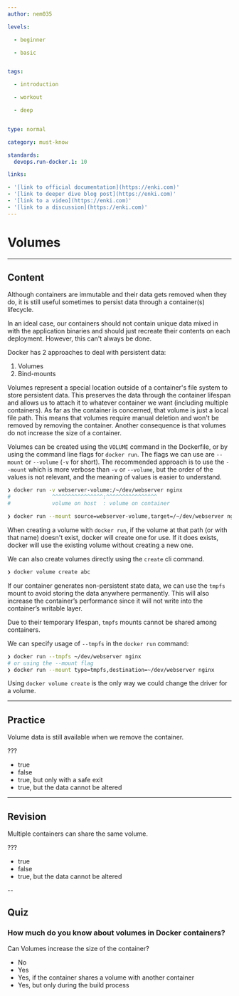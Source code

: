 ```yaml
---
author: nem035

levels:

  - beginner

  - basic


tags:

  - introduction

  - workout

  - deep


type: normal

category: must-know

standards:
  devops.run-docker.1: 10

links:

- '[link to official documentation](https://enki.com)'
- '[link to deeper dive blog post](https://enki.com)'
- '[link to a video](https://enki.com)'
- '[link to a discussion](https://enki.com)'
---
```

# Volumes
---
## Content

Although containers are immutable and their data gets removed when they do, it is still useful sometimes to persist data through a container(s) lifecycle.

In an ideal case, our containers should not contain unique data mixed in with the application binaries and should just recreate their contents on each deployment. However, this can't always be done.

Docker has 2 approaches to deal with persistent data:

1. Volumes
2. Bind-mounts

Volumes represent a special location outside of a container's file system to store persistent data. This preserves the data through the container lifespan and allows us to attach it to whatever container we want (including multiple containers). As far as the container is concerned, that volume is just a local file path. This means that volumes require manual deletion and won't be removed by removing the container. Another consequence is that volumes do not increase the size of a container.

Volumes can be created using the `VOLUME` command in the Dockerfile, or by using the command line flags for `docker run`. The flags we can use are `--mount` or `--volume` (`-v` for short). The recommended approach is to use the `--mount` which is more verbose than `-v` or `--volume`, but the order of the values is not relevant, and the meaning of values is easier to understand.

```bash
❯ docker run -v webserver-volume:/~/dev/webserver nginx
#             ^^^^^^^^^^^^^^^^:^^^^^^^^^^^^^^^^
#             volume on host  : volume on container
```

```bash
❯ docker run --mount source=webserver-volume,target=/~/dev/webserver nginx
```

When creating a volume with `docker run`, if the volume at that path (or with that name) doesn't exist, docker will create one for use. If it does exists, docker will use the existing volume without creating a new one.

We can also create volumes directly using the `create` cli command.

```bash
❯ docker volume create abc
```

If our container generates non-persistent state data, we can use the `tmpfs` mount to avoid storing the data anywhere permanently. This will also increase the container’s performance since it will not write into the container’s writable layer.

Due to their temporary lifespan, `tmpfs` mounts cannot be shared among containers.

We can specify usage of `--tmpfs` in the `docker run` command:

```bash
❯ docker run --tmpfs ~/dev/webserver nginx
# or using the --mount flag
❯ docker run --mount type=tmpfs,destination=~/dev/webserver nginx
```

Using `docker volume create` is the only way we could change the driver for a volume.

---
## Practice

Volume data is still available when we remove the container.

???

* true
* false
* true, but only with a safe exit
* true, but the data cannot be altered

---
## Revision

Multiple containers can share the same volume.

???

* true
* false
* true, but the data cannot be altered

--
## Quiz

### How much do you know about volumes in Docker containers?

Can Volumes increase the size of the container?

* No
* Yes
* Yes, if the container shares a volume with another container
* Yes, but only during the build process
